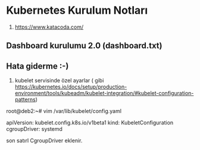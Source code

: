 # Kubernetes Kurulum Notları

1. https://www.katacoda.com/


## Dashboard kurulumu 2.0  (dashboard.txt)



## Hata giderme :-)


1. kubelet servisinde özel ayarlar   ( gibi https://kubernetes.io/docs/setup/production-environment/tools/kubeadm/kubelet-integration/#kubelet-configuration-patterns)


root@deb2:~# vim /var/lib/kubelet/config.yaml

apiVersion: kubelet.config.k8s.io/v1beta1
kind: KubeletConfiguration
cgroupDriver: systemd


son satırl CgroupDriver eklenir. 




